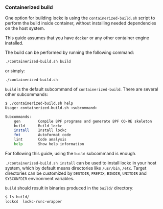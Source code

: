 ### Containerized build

One option for building lockc is using the `containerized-build.sh` script
to perform the build inside container, without installing needed
dependencies on the host system.

This guide assumes that you have `docker` or any other container engine
installed.

The build can be performed by running the following command:

```bash
./containerized-build.sh build
```

or simply:

```bash
./containerized-build.sh
```

`build` is the default subcommand of `containerized-build`. There are
several other subcommands:

```bash
$ ./containerized-build.sh help
Usage: containerized-build.sh <subcommand>

Subcommands:
    gen        Compile BPF programs and generate BPF CO-RE skeleton
    build      Build lockc
    install    Install lockc
    fmt        Autoformat code
    lint       Code analysis
    help       Show help information
```

For following this guide, using the `build` subcommand is enough.

`./containerized-build.sh install` can be used to install
lockc in your host system, which by default means directories like
`/usr/bin`, `/etc`. Target directories can be customized by `DESTDIR`,
`PREFIX`, `BINDIR`, `UNITDIR` and `SYSCONFDIR` environment variables.

`build` should result in binaries produced in the `build/` directory:

```bash
$ ls build/
lockcd  lockc-runc-wrapper
```


